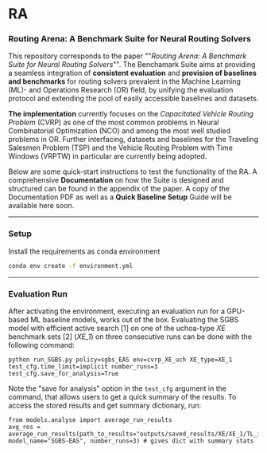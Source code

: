 # RA
### **Routing Arena**: A Benchmark Suite for Neural Routing Solvers
This repository corresponds to the paper ""_Routing Arena: A Benchmark Suite for Neural Routing Solvers_"".
The Benchamark Suite aims at providing a seamless integration of **consistent evaluation** and **provision of baselines 
and benchmarks** for routing solvers prevalent in the Machine Learning (ML)- and Operations Research (OR) field, by unifying the evaluation 
protocol and extending the pool of easily accessible baselines and datasets.

**The implementation** currently focuses on the _Capacitated Vehicle Routing Problem_ (CVRP) as one of the most common 
problems in Neural Combinatorial Optimization (NCO) and among the most well studied problems in OR. Further 
interfacing, datasets and baselines for the Traveling Salesmen Problem (TSP) and the Vehicle Routing Problem with Time 
Windows (VRPTW) in particular are currently being adopted.

Below are some quick-start instructions to test the functionality of the RA.
A comprehensive **Documentation** on how the Suite is designed and structured can be found in the appendix of the paper.
A copy of the Documentation PDF as well as a **Quick Baseline Setup** Guide will be available here soon. 


---
### Setup
Install the requirements as conda environment
```sh
conda env create -f environment.yml
```

---
### Evaluation Run
After activating the environment, executing an evaluation run for a GPU-based ML baseline models, 
works out of the box. Evaluating the SGBS model with efficient active search [1] on one of the uchoa-type
_XE_ benchmark sets [2] (_XE_1_) on three consecutive runs can be done with the following command:
```
python run_SGBS.py policy=sgbs_EAS env=cvrp_XE_uch XE_type=XE_1 test_cfg.time_limit=implicit number_runs=3 test_cfg.save_for_analysis=True
```

Note the "save for analysis" option in the `test_cfg` argument in the command, that allows users to get a quick 
summary of the results. To access the stored results and get summary dictionary, run:
```
from models.analyse import average_run_results
avg_res = average_run_results(path_to_results="outputs/saved_results/XE/XE_1/TL_implicit", model_name="SGBS-EAS", number_runs=3) # gives dict with summary stats
```

